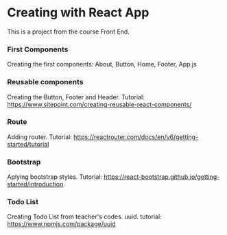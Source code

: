 # Creating with React App

This is a project from the course Front End.  

### First Components

Creating the first components: About, Button, Home, Footer, App.js

### Reusable components

Creating the Button, Footer and Header. Tutorial: https://www.sitepoint.com/creating-reusable-react-components/

### Route

Adding router. Tutorial: https://reactrouter.com/docs/en/v6/getting-started/tutorial

### Bootstrap

Aplying bootstrap styles. Tutorial: https://react-bootstrap.github.io/getting-started/introduction.

### Todo List

Creating Todo List from teacher's codes. uuid. tutorial: https://www.npmjs.com/package/uuid



